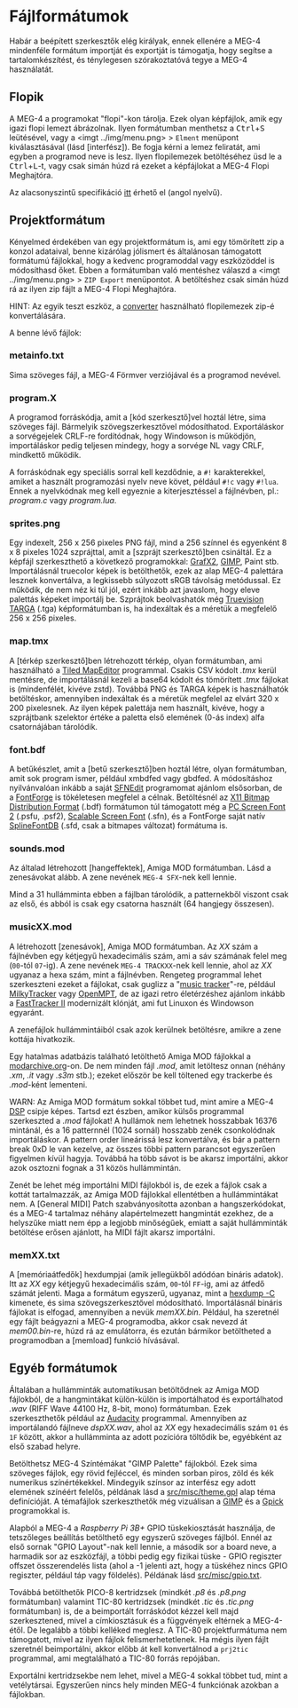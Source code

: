 Fájlformátumok
==============

Habár a beépített szerkesztők elég királyak, ennek ellenére a MEG-4 mindenféle formátum importját és exportját is támogatja,
hogy segítse a tartalomkészítést, és ténylegesen szórakoztatóvá tegye a MEG-4 használatát.

Flopik
------

A MEG-4 a programokat "flopi"-kon tárolja. Ezek olyan képfájlok, amik egy igazi flopi lemezt ábrázolnak. Ilyen formátumban menthetsz
a <kbd>Ctrl</kbd>+<kbd>S</kbd> leütésével, vagy a <imgt ../img/menu.png> > `Elment` menüpont kiválasztásával (lásd [interfész]). Be
fogja kérni a lemez feliratát, ami egyben a programod neve is lesz. Ilyen flopilemezek betöltéséhez üsd le a
<kbd>Ctrl</kbd>+<kbd>L</kbd>-t, vagy csak simán húzd rá ezeket a képfájlokat a MEG-4 Flopi Meghajtóra.

Az alacsonyszintű specifikáció [itt](https://gitlab.com/bztsrc/meg4/blob/main/docs/floppy.md) érhető el (angol nyelvű).

Projektformátum
---------------

Kényelmed érdekében van egy projektformátum is, ami egy tömörített zip a konzol adataival, benne kizárólag jólismert és
általánosan támogatott formátumú fájlokkal, hogy a kedvenc programoddal vagy eszközöddel is módosíthasd őket. Ebben a formátumban
való mentéshez válaszd a <imgt ../img/menu.png> > `ZIP Export` menüpontot. A betöltéshez csak simán húzd rá az ilyen zip fájlt a
MEG-4 Flopi Meghajtóra.

HINT: Az egyik teszt eszköz, a [converter](https://gitlab.com/bztsrc/meg4/blob/main/tests/converter) használható flopilemezek
zip-é konvertálására.

A benne lévő fájlok:

### metainfo.txt

Sima szöveges fájl, a MEG-4 Förmver verziójával és a programod nevével.

### program.X

A programod forráskódja, amit a [kód szerkesztő]vel hoztál létre, sima szöveges fájl. Bármelyik szövegszerkesztővel módosíthatod.
Exportáláskor a sorvégejelek CRLF-re fordítódnak, hogy Windowson is működjön, importáláskor pedig teljesen mindegy, hogy a sorvége
NL vagy CRLF, mindkettő működik.

A forráskódnak egy speciális sorral kell kezdődnie, a `#!` karakterekkel, amiket a használt programozási nyelv neve követ, például
`#!c` vagy `#!lua`. Ennek a nyelvkódnak meg kell egyeznie a kiterjesztéssel a fájlnévben, pl.: *program.c* vagy *program.lua*.

### sprites.png

Egy indexelt, 256 x 256 pixeles PNG fájl, mind a 256 színnel és egyenként 8 x 8 pixeles 1024 szprájttal, amit a
[szprájt szerkesztő]ben csináltál. Ez a képfájl szerkeszthető a következő programokkal: [GrafX2](http://grafx2.chez.com),
[GIMP](https://www.gimp.org), Paint stb. Importálásnál truecolor képek is betölthetők, ezek az alap MEG-4 palettára lesznek
konvertálva, a legkissebb súlyozott sRGB távolság metódussal. Ez működik, de nem néz ki túl jól, ezért inkább azt javaslom, hogy
eleve palettás képeket importálj be. Szprájtok beolvashatók még [Truevision TARGA](http://www.gamers.org/dEngine/quake3/TGA.txt)
(.tga) képformátumban is, ha indexáltak és a méretük a megfelelő 256 x 256 pixeles.

### map.tmx

A [térkép szerkesztő]ben létrehozott térkép, olyan formátumban, ami használható a [Tiled MapEditor](https://www.mapeditor.org)
programmal. Csakis CSV kódolt *.tmx* kerül mentésre, de importálásnál kezeli a base64 kódolt és tömörített *.tmx* fájlokat is
(mindenfélét, kivéve zstd). Továbbá PNG és TARGA képek is használhatók betöltéskor, amennyiben indexáltak és a méretük megfelel
az elvárt 320 x 200 pixelesnek. Az ilyen képek palettája nem használt, kivéve, hogy a szprájtbank szelektor értéke a paletta első
elemének (0-ás index) alfa csatornájában tárolódik.

### font.bdf

A betűkészlet, amit a [betű szerkesztő]ben hoztál létre, olyan formátumban, amit sok program ismer, például xmbdfed vagy gbdfed.
A módosításhoz nyilvánvalóan inkább a saját [SFNEdit](https://gitlab.com/bztsrc/scalable-font2#font-editor) programomat ajánlom elsősorban, de
a [FontForge](https://fontforge.org) is tökéletesen megfelel a célnak. Betöltésnél az
[X11 Bitmap Distribution Format](https://www.x.org/docs/BDF/bdf.pdf) (.bdf) formátumon túl támogatott még a
[PC Screen Font 2](https://www.win.tue.nl/~aeb/linux/kbd/font-formats-1.html) (.psfu, .psf2),
[Scalable Screen Font](https://gitlab.com/bztsrc/scalable-font2/blob/master/docs/sfn_format.md) (.sfn), és a FontForge saját
natív [SplineFontDB](https://fontforge.org/docs/techref/sfdformat.html) (.sfd, csak a bitmapes változat) formátuma is.

### sounds.mod

Az általad létrehozott [hangeffektek], Amiga MOD formátumban. Lásd a zenesávokat alább. A zene nevének `MEG-4 SFX`-nek kell lennie.

Mind a 31 hullámminta ebben a fájlban tárolódik, a patternekből viszont csak az első, és abból is csak egy csatorna használt
(64 hangjegy összesen).

### musicXX.mod

A létrehozott [zenesávok], Amiga MOD formátumban. Az *XX* szám a fájlnévben egy kétjegyű hexadecimális szám, ami a sáv számának
felel meg (`00`-tól `07`-ig). A zene nevének `MEG-4 TRACKXX`-nek kell lennie, ahol az *XX* ugyanaz a hexa szám, mint a fájlnévben.
Rengeteg programmal lehet szerkeszteni ezeket a fájlokat, csak guglizz a "[music tracker](https://en.wikipedia.org/wiki/Music_tracker)"-re,
például [MilkyTracker](https://milkytracker.org) vagy [OpenMPT](https://openmpt.org), de az igazi retro életérzéshez ajánlom
inkább a [FastTracker II](https://github.com/8bitbubsy/ft2-clone) modernizált klónját, ami fut Linuxon és Windowson egyaránt.

A zenefájlok hullámmintáiból csak azok kerülnek betöltésre, amikre a zene kottája hivatkozik.

Egy hatalmas adatbázis található letölthető Amiga MOD fájlokkal a [modarchive.org](https://modarchive.org)-on. De nem minden fájl
*.mod*, amit letöltesz onnan (néhány *.xm*, *.it* vagy *.s3m* stb.); ezeket először be kell töltened egy trackerbe és *.mod*-ként
lementeni.

WARN: Az Amiga MOD formátum sokkal többet tud, mint amire a MEG-4 [DSP](#digitalis_szignalfeldolgozo_processzor) csipje képes.
Tartsd ezt észben, amikor külsős programmal szerkeszted a *.mod* fájlokat! A hullámok nem lehetnek hosszabbak 16376 mintánál,
és a 16 patternnél (1024 sornál) hosszabb zenék csonkolódnak importáláskor. A pattern order lineárissá lesz konvertálva, és bár a
pattern break 0xD le van kezelve, az összes többi pattern parancsot egyszerűen figyelmen kívül hagyja. Továbbá ha több sávot is be
akarsz importálni, akkor azok osztozni fognak a 31 közös hullámmintán.

Zenét be lehet még importálni MIDI fájlokból is, de ezek a fájlok csak a kottát tartalmazzák, az Amiga MOD fájlokkal ellentétben a
hullámmintákat nem. A [General MIDI] Patch szabványosította azonban a hangszerkódokat, és a MEG-4 tartalmaz néhány alapértelmezett
hangmintát ezekhez, de a helyszűke miatt nem épp a legjobb minőségűek, emiatt a saját hullámminták betöltése erősen ajánlott, ha
MIDI fájlt akarsz importálni.

### memXX.txt

A [memóriaátfedők] hexdumpjai (amik jellegükből adódóan bináris adatok). Itt az *XX* egy kétjegyű hexadecimális szám, `00`-tól
`FF`-ig, ami az átfedő számát jelenti. Maga a formátum egyszerű, ugyanaz, mint a [hexdump -C](https://en.wikipedia.org/wiki/Hex_dump)
kimenete, és sima szövegszerkesztővel módosítható. Importálásnál bináris fájlokat is elfogad, amennyiben a nevük *memXX.bin*.
Például, ha szeretnél egy fájlt beágyazni a MEG-4 programodba, akkor csak nevezd át *mem00.bin*-re, húzd rá az emulátorra, és
ezután bármikor betöltheted a programodban a [memload] funkció hívásával.

Egyéb formátumok
----------------

Általában a hullámminták automatikusan betöltődnek az Amiga MOD fájlokból, de a hangmintákat külön-külön is importálhatod és
exportálhatod *.wav* (RIFF Wave 44100 Hz, 8-bit, mono) formátumban. Ezek szerkeszthetők például az [Audacity](https://www.audacityteam.org)
programmal. Amennyiben az importálandó fájlneve *dspXX.wav*, ahol az *XX* egy hexadecimális szám `01` és `1F` között, akkor a
hullámminta az adott pozícióra töltődik be, egyébként az első szabad helyre.

Betölthetsz MEG-4 Színtémákat "GIMP Palette" fájlokból. Ezek sima szöveges fájlok, egy rövid fejléccel, és minden sorban piros,
zöld és kék numerikus színértékekkel. Mindegyik színsor az interfész egy adott elemének színéért felelős, példának lásd a
[src/misc/theme.gpl](https://gitlab.com/bztsrc/meg4/blob/main/src/misc/theme.gpl) alap téma definícióját. A témafájlok
szerkeszthetők még vizuálisan a [GIMP](https://www.gimp.org) és a [Gpick](http://www.gpick.org) programokkal is.

Alapból a MEG-4 a *Raspberry Pi 3B+* GPIO tüskekiosztását használja, de tetszőleges beállítás betölthető egy egyszerű szöveges
fájlból. Ennél az első sornak "GPIO Layout"-nak kell lennie, a második sor a board neve, a harmadik sor az eszközfájl, a többi
pedig egy fizikai tüske - GPIO regiszter offszet összerendelés lista (ahol a -1 jelenti azt, hogy a tüskéhez nincs GPIO regiszter,
például táp vagy földelés). Példának lásd [src/misc/gpio.txt](https://gitlab.com/bztsrc/meg4/blob/main/src/misc/gpio.txt).

Továbbá betölthetők PICO-8 kertridzsek (mindkét *.p8* és *.p8.png* formátumban) valamint TIC-80 kertridzsek (mindkét *.tic* és
*.tic.png* formátumban) is, de a beimportált forráskódot kézzel kell majd szerkesztened, mivel a címkiosztásuk és a függvényeik
eltérnek a MEG-4-étől. De legalább a többi kelléked meglesz. A TIC-80 projektfurmátuma nem támogatott, mivel az ilyen fájlok
felismerhetetlenek. Ha mégis ilyen fájlt szeretnél beimportálni, akkor előbb át kell konvertálnod a `prj2tic` programmal, ami
megtalálható a TIC-80 forrás repójában.

Exportálni kertridzsekbe nem lehet, mivel a MEG-4 sokkal többet tud, mint a vetélytársai. Egyszerűen nincs hely minden MEG-4
funkciónak azokban a fájlokban.
